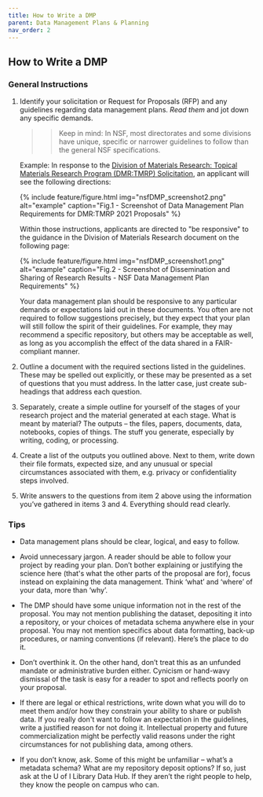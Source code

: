 ```yaml
---
title: How to Write a DMP
parent: Data Management Plans & Planning
nav_order: 2
---
```


## How to Write a DMP

### General Instructions

1. Identify your solicitation or Request for Proposals (RFP) and any guidelines
 regarding data management plans. *Read them* and jot down any specific
  demands.
   > > Keep in mind: In NSF, most directorates and some divisions have unique,
    specific or narrower guidelines to follow than the general NSF
    specifications.

   Example: In response to the [Division of Materials Research: Topical Materials Research Program (DMR:TMRP) Solicitation](https://www.nsf.gov/pubs/2021/nsf21600/nsf21600.htm), an applicant will see the following directions:

   {% include feature/figure.html img="nsfDMP_screenshot2.png" alt="example" caption="Fig.1 - Screenshot of Data Management Plan Requirements for DMR:TMRP 2021 Proposals" %}

   Within those instructions, applicants are directed to "be responsive" to the
    guidance in the Division of Materials Research document on the following page:

   {% include feature/figure.html img="nsfDMP_screenshot1.png" alt="example" caption="Fig.2 - Screenshot of Dissemination and Sharing of Research Results - NSF Data Management Plan Requirements" %}

   Your data management plan should be responsive to any particular demands or
    expectations laid out in these documents. You often are not required to
     follow suggestions precisely, but they expect that your plan will still
      follow the spirit of their guidelines. For example, they may recommend a
       specific repository, but others may be acceptable as well, as long as you
        accomplish the effect of the data shared in a FAIR-compliant manner.

2. Outline a document with the required sections listed in the guidelines. These
 may be spelled out explicitly, or these may be presented as a set of questions
  that you must address. In the latter case, just create sub-headings that
   address each question.

3. Separately, create a simple outline for yourself of the stages of your
 research project and the material generated at each stage. What is meant by
  material? The outputs – the files, papers, documents, data, notebooks, copies
   of things. The stuff you generate, especially by writing, coding, or
    processing.

4. Create a list of the outputs you outlined above. Next to them, write down
 their file formats, expected size, and any unusual or special circumstances
  associated with them, e.g. privacy or confidentiality steps involved.

5. Write answers to the questions from item 2 above using the information
 you’ve gathered in items 3 and 4. Everything should read clearly.

### Tips

* Data management plans should be clear, logical, and easy to follow.

* Avoid unnecessary jargon. A reader should be able to follow your project by
 reading your plan. Don’t bother explaining or justifying the science here
  (that's what the other parts of the proposal are for), focus instead on
   explaining the data management. Think ‘what’ and ‘where’ of your data, more
    than ‘why’.

* The DMP should have some unique information not in the rest of the proposal.
 You may not mention publishing the dataset, depositing it into a repository, or
  your choices of metadata schema anywhere else in your proposal. You may not
  mention specifics about data formatting, back-up procedures, or naming
   conventions (if relevant). Here’s the place to do it.

* Don’t overthink it. On the other hand, don’t treat this as an unfunded mandate
 or administrative burden either. Cynicism or hand-wavy dismissal of the task is
  easy for a reader to spot and reflects poorly on your proposal.

* If there are legal or ethical restrictions, write down what you will do to
 meet them and/or how they constrain your ability to share or publish data. If
  you really don't want to follow an expectation in the guidelines, write a
   justified reason for not doing it. Intellectual property and future
    commercialization might be perfectly valid reasons under the right
     circumstances for not publishing data, among others.

* If you don’t know, ask. Some of this might be unfamiliar – what’s a metadata
 schema? What are my repository deposit options? If so, just ask at the U of I
  Library Data Hub. If they aren’t the right people to help, they know the
   people on campus who can.

